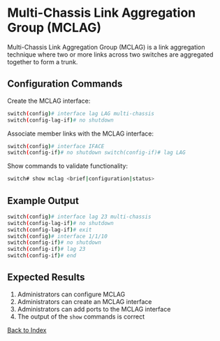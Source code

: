 # Multi-Chassis Link Aggregation Group (MCLAG)

Multi-Chassis Link Aggregation Group (MCLAG) is a link aggregation technique where two or more links across two switches are aggregated together to form a trunk. 

## Configuration Commands 

Create the MCLAG interface: 

```bash
switch(config)# interface lag LAG multi-chassis 
switch(config-lag-if)# no shutdown
```

Associate member links with the MCLAG interface: 

```bash
switch(config)# interface IFACE 
switch(config-if)# no shutdown switch(config-if)# lag LAG 
```

Show commands to validate functionality:  

```bash
switch# show mclag <brief|configuration|status>
```

## Example Output 

```bash
switch(config)# interface lag 23 multi-chassis
switch(config-lag-if)# no shutdown
switch(config-lag-if)# exit
switch(config)# interface 1/1/10
switch(config-if)# no shutdown
switch(config-if)# lag 23
switch(config-if)# end
```

## Expected Results 

1. Administrators can configure MCLAG
2. Administrators can create an MCLAG interface
3. Administrators can add ports to the MCLAG interface
4. The output of the `show` commands is correct   

	
[Back to Index](../index.md)
